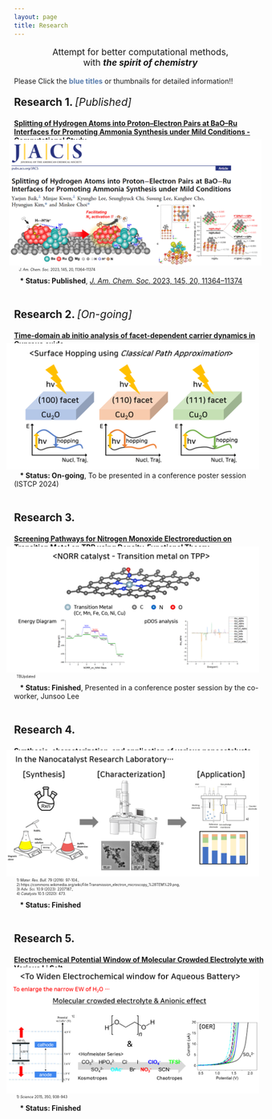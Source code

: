 ```yaml
---
layout: page
title: Research
---
```


<p class="message" style="text-align: center; font-size: 125%;">
  Attempt for better computational methods,<br>
  with <strong><i>the spirit of chemistry</i></strong>
</p>

<p style="font-size: 100%;">
      Please Click the <strong><span style="color:rgb(88, 124, 173)">blue titles</span></strong> or thumbnails for detailed information!!
</p>

<!--===========================================-->

<p style="font-size: 150%;">
      <strong>Research 1. </strong><i>[Published]</i>
</p>

<a href="https://minjaekwen.github.io/research1">
  <strong>Splitting of Hydrogen Atoms into Proton–Electron Pairs at BaO–Ru Interfaces for Promoting Ammonia Synthesis under Mild Conditions - Computational Study</strong>
</a>
<figure style="max-width:100%; height:auto; margin-top:-10px; margin-left:-10px; margin-right:-10px; margin-bottom:0px;">
  <a href="https://minjaekwen.github.io/research1">
    <img src="/images/R1_full.png" style="max-width:100%; height:auto;" />
  </a>
  <figcaption style="font-size:50%; margin-left:20px; "><i>J. Am. Chem. Soc.</i> 2023, 145, 20, 11364–11374<br><br></figcaption>
</figure>
&nbsp;&nbsp;&nbsp;<strong>* Status: Published</strong>, <a href="https://pubs.acs.org/doi/full/10.1021/jacs.3c02529"><i>J. Am. Chem. Soc.</i> 2023, 145, 20, 11364–11374</a>

<!--===========================================-->
<p style="font-size: 150%;">
      <br><strong>Research 2. </strong><i>[On-going]</i>
</p>

<a href="https://minjaekwen.github.io/research2">
  <strong>Time-domain ab initio analysis of facet-dependent carrier dynamics in Cuprous oxide</strong>
</a>

<figure style="max-width:100%; height:auto; margin-top:-10px; margin-left:-15px; margin-right:-15px; margin-bottom:0px;">
  <a href="https://minjaekwen.github.io/research2">
    <img src="/images/R2_full.png" style="max-width:100%; height:auto;" />
  </a>
</figure>
&nbsp;&nbsp;&nbsp;<strong>* Status: On-going</strong>, To be presented in a conference poster session (ISTCP 2024)

<!--===========================================-->
<p style="font-size: 150%;">
      <br><strong>Research 3. </strong>
</p>

<a href="https://minjaekwen.github.io/research3">
  <strong>Screening Pathways for Nitrogen Monoxide Electroreduction on Transition Metal on
TPP using Density-Functional Theory</strong>
</a>

<figure style="max-width:100%; height:auto; margin-top:-10px; margin-left:-15px; margin-right:-15px; margin-bottom:0px;">
  <a href="https://minjaekwen.github.io/research3">
    <img src="/images/R3_full.png" style="max-width:100%; height:auto;" />
  </a>
  <figcaption style="font-size:50%; margin-left:20px;">TBUpdated<br><br></figcaption>
</figure>
&nbsp;&nbsp;&nbsp;<strong>* Status: Finished</strong>, Presented in a conference poster session by the co-worker, Junsoo Lee

<!--===========================================-->
<p style="font-size: 150%;">
      <br><strong>Research 4. </strong>
</p>

<a href="https://minjaekwen.github.io/research4">
  <strong>Synthesis, characterization, and application of various nanocatalysts</strong>
</a>

<figure style="max-width:100%; height:auto; margin-top:-10px; margin-left:-15px; margin-right:-15px; margin-bottom:0px;">
  <a href="https://minjaekwen.github.io/research4">
    <img src="/images/R4_full.png" style="max-width:100%; height:auto;" />
  </a>
  <figcaption style="font-size:50%; margin-left:20px;">
1) <i>Mater. Res. Bull.</i> 79 (2016): 97-104., <br>
2) https://commons.wikimedia.org/wiki/File:Transmission_electron_microscopy_%28TEM%29.png, <br> 
3) <i>Adv. Sci.</i> 10.9 (2023): 2207187., <br>
4) <i>Catalysts</i> 10.5 (2020): 473.<br><br>
  </figcaption>
</figure>
&nbsp;&nbsp;&nbsp;<strong>* Status: Finished</strong>

<!--===========================================-->
<p style="font-size: 150%;">
      <br><strong>Research 5. </strong>
</p>

<a href="https://minjaekwen.github.io/research5">
  <strong>Electrochemical Potential Window of Molecular Crowded Electrolyte with Various Li
Salt</strong>
</a>

<figure style="max-width:100%; height:auto; margin-top:-10px; margin-left:-15px; margin-right:-15px; margin-bottom:0px;">
  <a href="https://minjaekwen.github.io/research5">
    <img src="/images/R5_full.png" style="max-width:100%; height:auto;" />
  </a>
  <figcaption style="font-size:50%; margin-left:20px;">1) <i>Science</i> 2015, 350, 938-943<br><br></figcaption>
</figure>
&nbsp;&nbsp;&nbsp;<strong>* Status: Finished</strong>

<!--
<div style="max-width:30%; height:auto; border:2px solid black; float:left; margin-right:30px; margin-bottom:10px;">
  <a href="https://minjaekwen.github.io/research1">
    <img src="/images/R1_TN.png" style="width:200px; height:160px;" />
  </a>
</div>
<p style="max-width:100%; height:auto; font-size: 120%">
  <a href="https://minjaekwen.github.io/research1">
    <strong>Splitting of Hydrogen Atoms into Proton–Electron Pairs at BaO–Ru Interfaces for Promoting Ammonia Synthesis under Mild Conditions - Computational Study</strong>
  </a>
</p>
-->
<!--
* [normalize.css](http://necolas.github.io/normalize.css/), a modern, HTML5-ready alternative to CSS resets.
* [Font Awesome](https://fontawesome.com/v4.7.0/), the iconic font and CSS toolkit.
* [Hover.css](http://ianlunn.github.io/Hover/), a collection of CSS3 powered hover effects. 

Celeste is <i class="fa fa-code"></i> with <i class="fa fa-heart"></i> by [@nicoelayda](https://github.com/nicoelayda). Learn more and contribute on [GitHub](https://github.com/nicoelayda/celeste).

Thanks for reading!-->

